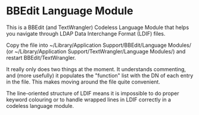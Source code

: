 BBEdit Language Module
======================

This is a BBEdit (and TextWrangler) Codeless Language Module that helps you
navigate through LDAP Data Interchange Format (LDIF) files.

Copy the file into ~/Library/Application Support/BBEdit/Language Modules/ (or
~/Library/Application Support/TextWrangler/Language Modules/) and restart
BBEdit/TextWrangler.

It really only does two things at the moment. It understands commenting, and
(more usefully) it populates the "function" list with the DN of each entry in
the file. This makes moving around the file quite convenient.

The line-oriented structure of LDIF means it is impossible to do proper
keyword colouring or to handle wrapped lines in LDIF correctly in a codeless
language module.
